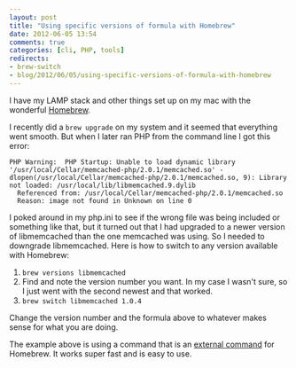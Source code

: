 ```yaml
---
layout: post
title: "Using specific versions of formula with Homebrew"
date: 2012-06-05 13:54
comments: true
categories: [cli, PHP, tools]
redirects:
- brew-switch
- blog/2012/06/05/using-specific-versions-of-formula-with-homebrew
---
```

I have my LAMP stack and other things set up on my mac with the wonderful <a href="http://mxcl.github.com/homebrew">Homebrew</a>.

I recently did a <code>brew upgrade</code> on my system and it seemed that everything went smooth. But when I later ran PHP from the command line I got this error:
```
PHP Warning:  PHP Startup: Unable to load dynamic library '/usr/local/Cellar/memcached-php/2.0.1/memcached.so' - dlopen(/usr/local/Cellar/memcached-php/2.0.1/memcached.so, 9): Library not loaded: /usr/local/lib/libmemcached.9.dylib
  Referenced from: /usr/local/Cellar/memcached-php/2.0.1/memcached.so
  Reason: image not found in Unknown on line 0
```

I poked around in my php.ini to see if the wrong file was being included or something like that, but it turned out that I had upgraded to a newer version of libmemcached than the one memcached was using. So I needed to downgrade libmemcached. Here is how to switch to any version available with Homebrew:

<ol>
<li>
<code>brew versions libmemcached</code>
</li>
<li>
Find and note the version number you want. In my case I wasn't sure, so I just went with the second newest and that worked.
</li>
<li>
<code>brew switch libmemcached 1.0.4</code>
</li>
</ol>

Change the version number and the formula above to whatever makes sense for what you are doing.

The example above is using a command that is an <a href="https://github.com/mxcl/homebrew/wiki/External-Commands">external command</a> for Homebrew. It works super fast and is easy to use.
